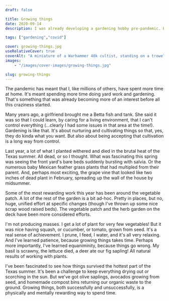 ```yaml
---
draft: false

title: Growing things
date: 2020-09-14
description: I was already developing a gardening hobby pre-pandemic. But during this lockdown period, I've really learned some more of the mental and physical benefits of growing things.

tags: ["gardening","covid"]

cover: growing-things.jpg
useRelativeCover: true
coverAlt: "A miniature of a Warhammer 40k cultist, standing on a trowel, in front of a mint plant"
images:
    - "/images/cover-images/growing-things.jpg"

slug: growing-things
---
```


The pandemic has meant that I, like millions of others, have spent more time at home. It's meant spending more time doing yard work and gardening. That's something that was already becoming more of an interest before all this craziness started.

Many years ago, a girlfriend brought me a Betta fish and tank. She said it was so that I could learn, by caring for a living environment, that I can't control everything (...clearly I had some issues in that area at the time!). Gardening is like that. It's about nurturing and cultivating things so that, yes, they do kinda what you want. But also about being accepting that cultivation is a long way from control.

Last year, a lot of what I planted withered and died in the brutal heat of the Texas summer. All dead, or so I thought. What was fascinating this spring was seeing the front yard's bare beds suddenly bursting with salvia. Or the numerous baby Mexican feather grass plants that had multipled from their parent. And, perhaps most exciting, the grape vine that looked like two inches of dead plant in February, spreading up the wall of the house by midsummer.

Some of the most rewarding work this year has been around the vegetable patch. A lot of the rest of the garden is a bit ad-hoc. Pretty in places, but no, huge, unified effort at specific changes (though I've thrown up some nice scrap wood raised beds). The vegetable patch and the herb garden on the deck have been more considered efforts.

I'm not producing masses. I get a lot of plant for very few vegetables! But it was nice having squash, or cucumber, or tomato, grown from seed. It's a real sense of achievement. I prune, I feed, I water, and it's all very relaxing. And I've learned patience, because growing things takes time. Perhaps more importantly, I've learned equaniminity, because things go wrong. My basil is scrawny, the lettuce died, a deer ate our fig sapling! All natural results of working with plants.

I've been fascinated to see how things survived the hottest part of the Texas summer. It's been a challenge to keep everything drying out or scorching in the sun. But we've got olive saplings, avocados growing from seed, and homemade compost bins returning our organic waste to the ground. Growing things, both successfully and unsuccessfully, is a physically and mentally rewarding way to spend time.